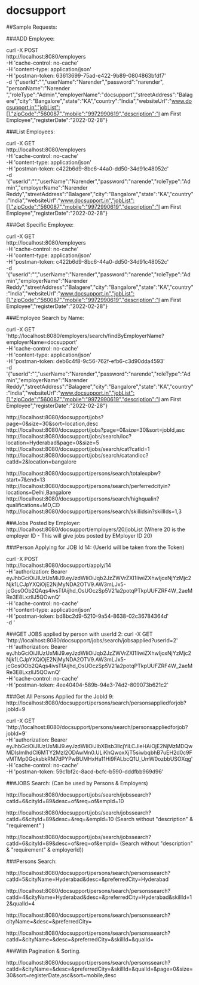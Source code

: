 # docsupport

##Sample Requests:

###ADD Employee:

curl -X POST \
  http://localhost:8080/employers \
  -H 'cache-control: no-cache' \
  -H 'content-type: application/json' \
  -H 'postman-token: 63613699-75ad-e422-9b89-0804863bfdf7' \
  -d '{"userId":"","userName":"Narender","password":"narender", "personName":"Narender ","roleType":"Admin","employerName":"docsupport","streetAddress":"Balagere","city":"Bangalore","state":"KA","country":"India","websiteUrl":"www.docsupport.in","jobList":[],"zipCode":"560087","mobile":"9972990619","description":"I am First Employee","registerDate":"2022-02-28"}


###List Employees:

curl -X GET \
  http://localhost:8080/employers \
  -H 'cache-control: no-cache' \
  -H 'content-type: application/json' \
  -H 'postman-token: c422b6d9-8bc6-44a0-dd50-34d91c48052c' \
  -d '{"userId":"","userName":"Narender","password":"narende","roleType":"Admin","employerName":"Narender Reddy","streetAddress":"Balagere","city":"Bangalore","state":"KA","country":"India","websiteUrl":"www.docsupport.in","jobList":[],"zipCode":"560087","mobile":"9972990619","description":"I am First Employee","registerDate":"2022-02-28"}


###Get Specific Employee:

curl -X GET \
  http://localhost:8080/employers \
  -H 'cache-control: no-cache' \
  -H 'content-type: application/json' \
  -H 'postman-token: c422b6d9-8bc6-44a0-dd50-34d91c48052c' \
  -d '{"userId":"","userName":"Narender","password":"narende","roleType":"Admin","employerName":"Narender Reddy","streetAddress":"Balagere","city":"Bangalore","state":"KA","country":"India","websiteUrl":"www.docsupport.in","jobList":[],"zipCode":"560087","mobile":"9972990619","description":"I am First Employee","registerDate":"2022-02-28"}



###Employee Search by Name:

curl -X GET \
  'http://localhost:8080/employers/search/findByEmployerName?employerName=docsupport' \
  -H 'cache-control: no-cache' \
  -H 'content-type: application/json' \
  -H 'postman-token: deb6c4f8-9c56-762f-efb6-c3d90dda4593' \
  -d '{"userId":"","userName":"Narender","password":"narende","roleType":"Admin","employerName":"Narender Reddy","streetAddress":"Balagere","city":"Bangalore","state":"KA","country":"India","websiteUrl":"www.docsupport.in","jobList":[],"zipCode":"560087","mobile":"9972990619","description":"I am First Employee","registerDate":"2022-02-28"}




http://localhost:8080/docsupport/jobs?page=0&size=30&sort=location,desc
http://localhost:8080/docsupport/jobs?page=0&size=30&sort=jobId,asc
http://localhost:8080/docsupport/jobs/search/loc?location=Hyderabad&page=0&size=5
http://localhost:8080/docsupport/jobs/search/cat?catId=1
http://localhost:8080/docsupport/jobs/search/catandloc?catId=2&location=bangalore

http://localhost:8080/docsupport/persons/search/totalexpbw?start=7&end=13
http://localhost:8080/docsupport/persons/search/perferredcityin?locations=Delhi,Bangalore
http://localhost:8080/docsupport/persons/search/highqualin?qualifications=MD,CD
http://localhost:8080/docsupport/persons/search/skillidsin?skillIds=1,3


###Jobs Posted by Employer:
http://localhost:8080/docsupport/employers/20/jobList (Where 20 is the employer ID - This will give jobs posted by EMployer  ID 20)


###Person Applying for JOB Id 14: (UserId will be taken from the Token)

curl -X POST \
  http://localhost:8080/docsupport/apply/14 \
  -H 'authorization: Bearer eyJhbGciOiJIUzUxMiJ9.eyJzdWIiOiJqb2JzZWVrZXI1IiwiZXhwIjoxNjYzMjc2Njk1LCJpYXQiOjE2NjMyNDA2OTV9.AW3mLJx5-jcGosOOb2QAqs4ivsTfAijhd_OsUOczSp5V21a2potqPTkpUUFZRF4W_2aeMRe3E8LxzllJ5QOwnQ' \
  -H 'cache-control: no-cache' \
  -H 'content-type: application/json' \
  -H 'postman-token: bd8bc2d9-5210-9a54-8638-02c36784364d' \
  -d '




###GET JOBS applied by person with userId 2:
curl -X GET \
  'http://localhost:8080/docsupport/jobs/search/jobsapplied?userId=2' \
  -H 'authorization: Bearer eyJhbGciOiJIUzUxMiJ9.eyJzdWIiOiJqb2JzZWVrZXI1IiwiZXhwIjoxNjYzMjc2Njk1LCJpYXQiOjE2NjMyNDA2OTV9.AW3mLJx5-jcGosOOb2QAqs4ivsTfAijhd_OsUOczSp5V21a2potqPTkpUUFZRF4W_2aeMRe3E8LxzllJ5QOwnQ' \
  -H 'cache-control: no-cache' \
  -H 'postman-token: 4ee40404-589b-94e3-74d2-809073b621c2'




###Get All Persons Applied for the JobId 9:
http://localhost:8080/docsupport/persons/search/personsappliedforjob?jobId=9

curl -X GET \
  'http://localhost:8080/docsupport/persons/search/personsappliedforjob?jobId=9' \
  -H 'authorization: Bearer eyJhbGciOiJIUzUxMiJ9.eyJzdWIiOiJlbXBsb3llcjYiLCJleHAiOjE2NjMzMDQwMDIsImlhdCI6MTY2MzI2ODAwMn0.ULiKhQwoxXjT5siwbqbhB7uEH2d0c9FvMTMp0GqksbkRM7dPYPwBUMHxHa11Hi9FALbcQ1U_UmW0ozbbUSOXqg' \
  -H 'cache-control: no-cache' \
  -H 'postman-token: 59c1bf2c-8acd-bcfc-b590-dddfbb969d96'


###JOBS Search: (Can be used by Persons & Employers)

http://localhost:8080/docsupport/jobs/search/jobssearch?catId=6&cityId=89&desc=of&req=of&empId=10

http://localhost:8080/docsupport/jobs/search/jobssearch?catId=6&cityId=89&desc=&req=&empId=10 (Search without "description" & "requirement" )

http://localhost:8080/docsupport/jobs/search/jobssearch?catId=6&cityId=89&desc=of&req=of&empId=   (Search without "description" & "requirement" & employerId))


###Persons Search:


http://localhost:8080/docsupport/persons/search/personssearch?catId=5&cityName=Hyderabad&desc=&preferredCity=Hyderabad

http://localhost:8080/docsupport/persons/search/personssearch?catId=4&cityName=Hyderabad&desc=&preferredCity=Hyderabad&skillId=12&qualId=4

http://localhost:8080/docsupport/persons/search/personssearch?cityName=&desc=&preferredCity=

http://localhost:8080/docsupport/persons/search/personssearch?catId=&cityName=&desc=&preferredCity=&skillId=&qualId=


###With Pagination & Sorting.


http://localhost:8080/docsupport/persons/search/personssearch?catId=&cityName=&desc=&preferredCity=&skillId=&qualId=&page=0&size=30&sort=registerDate,asc&sort=mobile,desc
